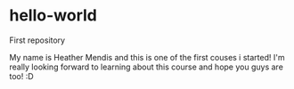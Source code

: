 # hello-world
First repository

My name is Heather Mendis and this is one of the first couses i started!
I'm really looking forward to learning about this course and hope you guys are too!
:D
